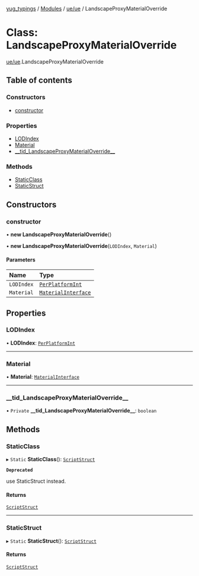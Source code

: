 [yug_typings](../README.md) / [Modules](../modules.md) / [ue/ue](../modules/ue_ue.md) / LandscapeProxyMaterialOverride

# Class: LandscapeProxyMaterialOverride

[ue/ue](../modules/ue_ue.md).LandscapeProxyMaterialOverride

## Table of contents

### Constructors

- [constructor](ue_ue.LandscapeProxyMaterialOverride.md#constructor)

### Properties

- [LODIndex](ue_ue.LandscapeProxyMaterialOverride.md#lodindex)
- [Material](ue_ue.LandscapeProxyMaterialOverride.md#material)
- [\_\_tid\_LandscapeProxyMaterialOverride\_\_](ue_ue.LandscapeProxyMaterialOverride.md#__tid_landscapeproxymaterialoverride__)

### Methods

- [StaticClass](ue_ue.LandscapeProxyMaterialOverride.md#staticclass)
- [StaticStruct](ue_ue.LandscapeProxyMaterialOverride.md#staticstruct)

## Constructors

### constructor

• **new LandscapeProxyMaterialOverride**()

• **new LandscapeProxyMaterialOverride**(`LODIndex`, `Material`)

#### Parameters

| Name | Type |
| :------ | :------ |
| `LODIndex` | [`PerPlatformInt`](ue_ue.PerPlatformInt.md) |
| `Material` | [`MaterialInterface`](ue_ue.MaterialInterface.md) |

## Properties

### LODIndex

• **LODIndex**: [`PerPlatformInt`](ue_ue.PerPlatformInt.md)

___

### Material

• **Material**: [`MaterialInterface`](ue_ue.MaterialInterface.md)

___

### \_\_tid\_LandscapeProxyMaterialOverride\_\_

• `Private` **\_\_tid\_LandscapeProxyMaterialOverride\_\_**: `boolean`

## Methods

### StaticClass

▸ `Static` **StaticClass**(): [`ScriptStruct`](ue_ue.ScriptStruct.md)

**`Deprecated`**

use StaticStruct instead.

#### Returns

[`ScriptStruct`](ue_ue.ScriptStruct.md)

___

### StaticStruct

▸ `Static` **StaticStruct**(): [`ScriptStruct`](ue_ue.ScriptStruct.md)

#### Returns

[`ScriptStruct`](ue_ue.ScriptStruct.md)
